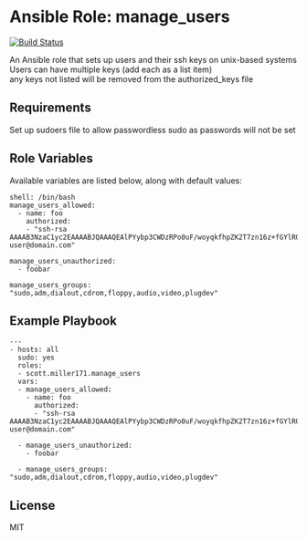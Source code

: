 # Ansible Role: manage_users
[![Build Status](https://travis-ci.org/smiller171/ansible-user-management.svg?branch=master)](https://travis-ci.org/smiller171/ansible-user-management)

An Ansible role that sets up users and their ssh keys on unix-based systems  
Users can have multiple keys (add each as a list item)  
any keys not listed will be removed from the authorized_keys file

## Requirements
Set up sudoers file to allow passwordless sudo as passwords will not be set

## Role Variables

Available variables are listed below, along with default values:

    shell: /bin/bash
    manage_users_allowed:
      - name: foo
        authorized:
        - "ssh-rsa AAAAB3NzaC1yc2EAAAABJQAAAQEAlPYybp3CWDzRPo0uF/woyqkfhpZK2T7zn16z+fGYlRQl6gXATIUB4JYfr9pfD+SOW2T4X78P+/h1o4QPCwoesLacaFEFGwUb+SzhVVm6B6q4WMAiJWD6OVXh+SVVvD9rdcz5RMVLqQngrRqBlj4kBIMQ3S8h1cCESbR2P6jszgFj0I6p3tQCpo9yjcVwLqvWFKJgzEm2E2wV/gmrc0PhVRP2guIRN4p6M2ZyIPprdZ6PA8m7Rs4yN3jQ/0alrQ23ECCU4lHoVG9fwvLIq1vh4ikPcUrdA8sSHTE1pkpzvrTv7FtkuUcBrDMedFE7E8dB9pPS+vXIBWVUYJhp9WzVkQ== user@domain.com"

    manage_users_unauthorized:
      - foobar

    manage_users_groups: "sudo,adm,dialout,cdrom,floppy,audio,video,plugdev"

## Example Playbook

    ---
    - hosts: all
      sudo: yes
      roles:
      - scott.miller171.manage_users
      vars:
      - manage_users_allowed:
        - name: foo
          authorized:
          - "ssh-rsa AAAAB3NzaC1yc2EAAAABJQAAAQEAlPYybp3CWDzRPo0uF/woyqkfhpZK2T7zn16z+fGYlRQl6gXATIUB4JYfr9pfD+SOW2T4X78P+/h1o4QPCwoesLacaFEFGwUb+SzhVVm6B6q4WMAiJWD6OVXh+SVVvD9rdcz5RMVLqQngrRqBlj4kBIMQ3S8h1cCESbR2P6jszgFj0I6p3tQCpo9yjcVwLqvWFKJgzEm2E2wV/gmrc0PhVRP2guIRN4p6M2ZyIPprdZ6PA8m7Rs4yN3jQ/0alrQ23ECCU4lHoVG9fwvLIq1vh4ikPcUrdA8sSHTE1pkpzvrTv7FtkuUcBrDMedFE7E8dB9pPS+vXIBWVUYJhp9WzVkQ== user@domain.com"

      - manage_users_unauthorized:
        - foobar

      - manage_users_groups: "sudo,adm,dialout,cdrom,floppy,audio,video,plugdev"

## License

MIT
